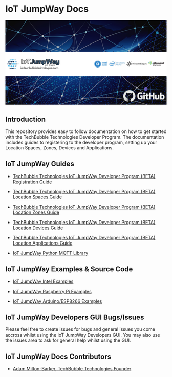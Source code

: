 # IoT JumpWay Docs

![TechBubble IoT JumpWay Docs](images/main/IoT-Jumpway.jpg)  

## Introduction

This repository provides easy to follow documentation on how to get started with the TechBubble Technologies Developer Program. The documentation includes guides to registering to the developer program, setting up your Location Spaces, Zones, Devices and Applications.

## IoT JumpWay Guides

- [TechBubble Technologies IoT JumpWay Developer Program (BETA) Registration Guide](https://github.com/TechBubbleTechnologies/IoT-JumpWay-Docs/blob/master/1-Registration.md "IoT JumpWay Developer Program (BETA) Registration Guide")

- [TechBubble Technologies IoT JumpWay Developer Program (BETA) Location Spaces Guide](https://github.com/TechBubbleTechnologies/IoT-JumpWay-Docs/blob/master/2-Location-Spaces.md "IoT JumpWay Developer Program (BETA) Location Spaces Guide")

- [TechBubble Technologies IoT JumpWay Developer Program (BETA) Location Zones Guide](https://github.com/TechBubbleTechnologies/IoT-JumpWay-Docs/blob/master/3-Location-Zones.md "IoT JumpWay Developer Program (BETA) Location Zones Guide")

- [TechBubble Technologies IoT JumpWay Developer Program (BETA) Location Devices Guide](https://github.com/TechBubbleTechnologies/IoT-JumpWay-Docs/blob/master/4-Location-Devices.md "IoT JumpWay Developer Program (BETA) Location Devices Guide")

- [TechBubble Technologies IoT JumpWay Developer Program (BETA) Location Applications Guide](https://github.com/TechBubbleTechnologies/IoT-JumpWay-Docs/blob/master/5-Location-Applications.md "IoT JumpWay Developer Program (BETA) Location Applications Guide")

- [IoT JumpWay Python MQTT Library](https://github.com/TechBubbleTechnologies/IoT-JumpWay-Docs/blob/master/6-Python-MQTT-Clients.md "IoT JumpWay Python MQTT Library")

## IoT JumpWay Examples & Source Code

- [IoT JumpWay Intel Examples](https://github.com/TechBubbleTechnologies/IoT-JumpWay-Intel-Examples "IoT JumpWay Intel Examples")

- [IoT JumpWay Raspberry Pi Examples](https://github.com/TechBubbleTechnologies/IoT-JumpWay-Intel-Examples "IoT JumpWay Raspberry Pi Examples")

- [IoT JumpWay Arduino/ESP8266 Examples](https://github.com/TechBubbleTechnologies/IoT-JumpWay-Arduino-Examples "IoT JumpWay Arduino/ESP8266 Examples")

## IoT JumpWay Developers GUI Bugs/Issues

Please feel free to create issues for bugs and general issues you come accross whilst using the IoT JumpWay Developers GUI. You may also use the issues area to ask for general help whilst using the GUI.

## IoT JumpWay Docs Contributors

- [Adam Milton-Barker, TechBubble Technologies Founder](https://github.com/AdamMiltonBarker "Adam Milton-Barker, TechBubble Technologies Founder")